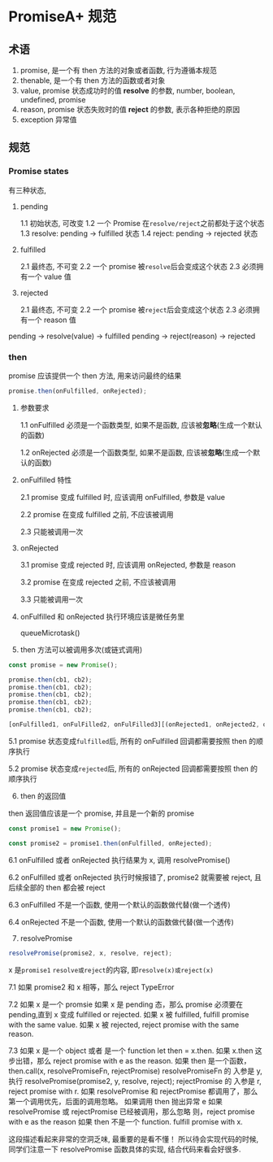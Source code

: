 # PromiseA+ 规范

## 术语

1. promise, 是一个有 then 方法的对象或者函数, 行为遵循本规范
2. thenable, 是一个有 then 方法的函数或者对象
3. value, promise 状态成功时的值 **resolve** 的参数, number, boolean, undefined, promise
4. reason, promise 状态失败时的值 **reject** 的参数, 表示各种拒绝的原因
5. exception 异常值

## 规范

### Promise states

有三种状态,

1. pending

   1.1 初始状态, 可改变 1.2 一个 Promise 在`resolve/reject`之前都处于这个状态 1.3 resolve: pending -> fulfilled 状态 1.4 reject: pending -> rejected 状态

2. fulfilled

   2.1 最终态, 不可变 2.2 一个 promise 被`resolve`后会变成这个状态 2.3 必须拥有一个 value 值

3. rejected

   2.1 最终态, 不可变 2.2 一个 promise 被`reject`后会变成这个状态 2.3 必须拥有一个 reason 值

pending -> resolve(value) -> fulfilled pending -> reject(reason) -> rejected

### then

promise 应该提供一个 then 方法, 用来访问最终的结果

```js
promise.then(onFulfilled, onRejected);
```

1. 参数要求

   1.1 onFulfilled 必须是一个函数类型, 如果不是函数, 应该被**忽略**(生成一个默认的函数)

   1.2 onRejected 必须是一个函数类型, 如果不是函数, 应该被**忽略**(生成一个默认的函数)

2. onFulfilled 特性

   2.1 promise 变成 fulfilled 时, 应该调用 onFulfilled, 参数是 value

   2.2 promise 在变成 fulfilled 之前, 不应该被调用

   2.3 只能被调用一次

3. onRejected

   3.1 promise 变成 rejected 时, 应该调用 onRejected, 参数是 reason

   3.2 promise 在变成 rejected 之前, 不应该被调用

   3.3 只能被调用一次

4. onFulfilled 和 onRejected 执行环境应该是微任务里

   queueMicrotask()

5. then 方法可以被调用多次(或链式调用)

```js
const promise = new Promise();

promise.then(cb1, cb2);
promise.then(cb1, cb2);
promise.then(cb1, cb2);
promise.then(cb1, cb2);
promise.then(cb1, cb2);

[onFulfilled1, onFulFilled2, onFulFilled3][(onRejected1, onRejected2, onRejected3)];
```

5.1 promise 状态变成`fulfilled`后, 所有的 onFulfilled 回调都需要按照 then 的顺序执行

5.2 promise 状态变成`rejected`后, 所有的 onRejected 回调都需要按照 then 的顺序执行

6. then 的返回值

then 返回值应该是一个 promise, 并且是一个新的 promise

```js
const promise1 = new Promise();

const promise2 = promise1.then(onFulfilled, onRejected);
```

6.1 onFulfilled 或者 onRejected 执行结果为 x, 调用 resolvePromise()

6.2 onFulfilled 或者 onRejected 执行时候报错了, promise2 就需要被 reject, 且后续全部的 then 都会被 reject

6.3 onFulfilled 不是一个函数, 使用一个默认的函数做代替(做一个透传)

6.4 onRejected 不是一个函数, 使用一个默认的函数做代替(做一个透传)

7. resolvePromise

```js
resolvePromise(promise2, x, resolve, reject);
```

x 是`promise1` `resolve或reject`的内容, 即`resolve(x)或reject(x)`

7.1 如果 promise2 和 x 相等，那么 reject TypeError

7.2 如果 x 是一个 promsie 如果 x 是 pending 态，那么 promise 必须要在 pending,直到 x 变成 fulfilled or rejected. 如果 x 被 fulfilled, fulfill promise with the same value. 如果 x 被 rejected, reject promise with the same reason.

7.3 如果 x 是一个 object 或者 是一个 function let then = x.then. 如果 x.then 这步出错，那么 reject promise with e as the reason. 如果 then 是一个函数，then.call(x, resolvePromiseFn, rejectPromise) resolvePromiseFn 的 入参是 y, 执行 resolvePromise(promise2, y, resolve, reject); rejectPromise 的 入参是 r, reject promise with r. 如果 resolvePromise 和 rejectPromise 都调用了，那么第一个调用优先，后面的调用忽略。 如果调用 then 抛出异常 e 如果 resolvePromise 或 rejectPromise 已经被调用，那么忽略 则，reject promise with e as the reason 如果 then 不是一个 function. fulfill promise with x.

这段描述看起来非常的空洞乏味, 最重要的是看不懂！ 所以待会实现代码的时候, 同学们注意一下 resolvePromise 函数具体的实现, 结合代码来看会好很多.

